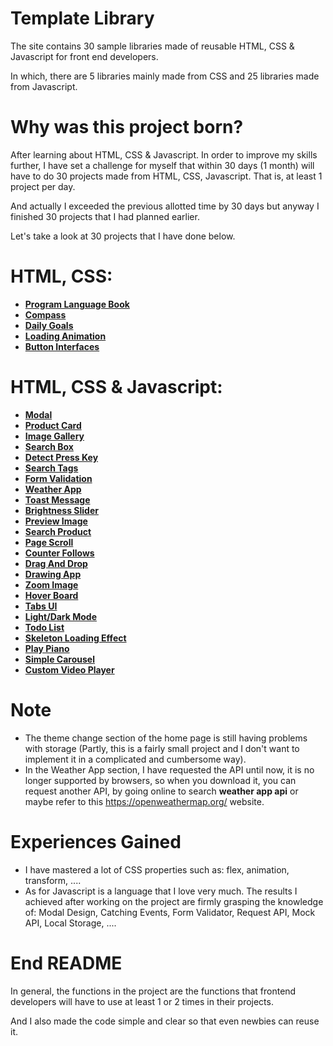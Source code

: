 # Template Library
The site contains 30 sample libraries made of reusable HTML, CSS & Javascript for front end developers.

In which, there are 5 libraries mainly made from CSS and 25 libraries made from Javascript.

# Why was this project born?
After learning about HTML, CSS & Javascript. In order to improve my skills further, I have set a challenge for myself that within 30 days (1 month) will have to do 30 projects made from HTML, CSS, Javascript. That is, at least 1 project per day.

And actually I exceeded the previous allotted time by 30 days but anyway I finished 30 projects that I had planned earlier.

Let's take a look at 30 projects that I have done below.

# HTML, CSS:
- [**Program Language Book**](https://venusakavxt.github.io/template-library/template_HTML_and_CSS/template_HTML_CSS_1/index.html)
- [**Compass**](https://venusakavxt.github.io/template-library/template_HTML_and_CSS/template_HTML_CSS_2/index.html)
- [**Daily Goals**](https://venusakavxt.github.io/template-library/template_HTML_and_CSS/template_HTML_CSS_3/index.html)
- [**Loading Animation**](https://venusakavxt.github.io/template-library/template_HTML_and_CSS/template_HTML_CSS_4/index.html)
- [**Button Interfaces**](https://venusakavxt.github.io/template-library/template_HTML_and_CSS/template_HTML_CSS_5/index.html)

# HTML, CSS & Javascript:
- [**Modal**](https://venusakavxt.github.io/template-library/template_HTML_CSS_and_Javascript/template_HTML_CSS_JS_1/index.html)
- [**Product Card**](https://venusakavxt.github.io/template-library/template_HTML_CSS_and_Javascript/template_HTML_CSS_JS_2/index.html)
- [**Image Gallery**](https://venusakavxt.github.io/template-library/template_HTML_CSS_and_Javascript/template_HTML_CSS_JS_3/index.html)
- [**Search Box**](https://venusakavxt.github.io/template-library/template_HTML_CSS_and_Javascript/template_HTML_CSS_JS_4/index.html)
- [**Detect Press Key**](https://venusakavxt.github.io/template-library/template_HTML_CSS_and_Javascript/template_HTML_CSS_JS_5/index.html)
- [**Search Tags**](https://venusakavxt.github.io/template-library/template_HTML_CSS_and_Javascript/template_HTML_CSS_JS_6/index.html)
- [**Form Validation**](https://venusakavxt.github.io/template-library/template_HTML_CSS_and_Javascript/template_HTML_CSS_JS_7/index.html)
- [**Weather App**](https://venusakavxt.github.io/template-library/template_HTML_CSS_and_Javascript/template_HTML_CSS_JS_8/index.html)
- [**Toast Message**](https://venusakavxt.github.io/template-library/template_HTML_CSS_and_Javascript/template_HTML_CSS_JS_9/index.html)
- [**Brightness Slider**](https://venusakavxt.github.io/template-library/template_HTML_CSS_and_Javascript/template_HTML_CSS_JS_10/index.html)
- [**Preview Image**](https://venusakavxt.github.io/template-library/template_HTML_CSS_and_Javascript/template_HTML_CSS_JS_11/index.html)
- [**Search Product**](https://venusakavxt.github.io/template-library/template_HTML_CSS_and_Javascript/template_HTML_CSS_JS_12/index.html)
- [**Page Scroll**](https://venusakavxt.github.io/template-library/template_HTML_CSS_and_Javascript/template_HTML_CSS_JS_13/index.html)
- [**Counter Follows**](https://venusakavxt.github.io/template-library/template_HTML_CSS_and_Javascript/template_HTML_CSS_JS_14/index.html)
- [**Drag And Drop**](https://venusakavxt.github.io/template-library/template_HTML_CSS_and_Javascript/template_HTML_CSS_JS_15/index.html)
- [**Drawing App**](https://venusakavxt.github.io/template-library/template_HTML_CSS_and_Javascript/template_HTML_CSS_JS_16/index.html)
- [**Zoom Image**](https://venusakavxt.github.io/template-library/template_HTML_CSS_and_Javascript/template_HTML_CSS_JS_17/index.html)
- [**Hover Board**](https://venusakavxt.github.io/template-library/template_HTML_CSS_and_Javascript/template_HTML_CSS_JS_18/index.html)
- [**Tabs UI**](https://venusakavxt.github.io/template-library/template_HTML_CSS_and_Javascript/template_HTML_CSS_JS_19/index.html)
- [**Light/Dark Mode**](https://venusakavxt.github.io/template-library/template_HTML_CSS_and_Javascript/template_HTML_CSS_JS_20/index.html)
- [**Todo List**](https://venusakavxt.github.io/template-library/template_HTML_CSS_and_Javascript/template_HTML_CSS_JS_21/index.html)
- [**Skeleton Loading Effect**](https://venusakavxt.github.io/template-library/template_HTML_CSS_and_Javascript/template_HTML_CSS_JS_22/index.html)
- [**Play Piano**](https://venusakavxt.github.io/template-library/template_HTML_CSS_and_Javascript/template_HTML_CSS_JS_23/index.html)
- [**Simple Carousel**](https://venusakavxt.github.io/template-library/template_HTML_CSS_and_Javascript/template_HTML_CSS_JS_24/index.html)
- [**Custom Video Player**](https://venusakavxt.github.io/template-library/template_HTML_CSS_and_Javascript/template_HTML_CSS_JS_25/index.html)

# Note
- The theme change section of the home page is still having problems with storage (Partly, this is a fairly small project and I don't want to implement it in a complicated and cumbersome way).
- In the Weather App section, I have requested the API until now, it is no longer supported by browsers, so when you download it, you can request another API, by going online to search **weather app api** or maybe refer to this https://openweathermap.org/ website.

# Experiences Gained
- I have mastered a lot of CSS properties such as: flex, animation, transform, ....
- As for Javascript is a language that I love very much. The results I achieved after working on the project are firmly grasping the knowledge of: Modal Design, Catching Events, Form Validator, Request API, Mock API, Local Storage, ....

# End README
In general, the functions in the project are the functions that frontend developers will have to use at least 1 or 2 times in their projects.

And I also made the code simple and clear so that even newbies can reuse it.

